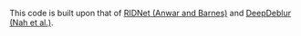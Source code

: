 This code is built upon that of [RIDNet (Anwar and Barnes)](https://github.com/saeed-anwar/RIDNet) and [DeepDeblur (Nah et al.)](https://github.com/SeungjunNah/DeepDeblur_release).